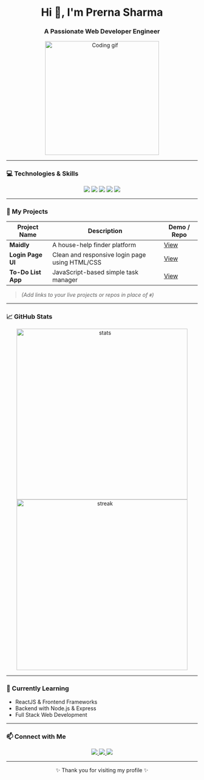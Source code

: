 <h1 align="center">Hi 👋, I'm Prerna Sharma</h1>
<h3 align="center">A Passionate Web Developer Engineer</h3>

<p align="center">
  <img src="https://media.giphy.com/media/qgQUggAC3Pfv687qPC/giphy.gif" width="300" alt="Coding gif"/>
</p>

---

### 💻 Technologies & Skills

<p align="center">
  <img src="https://img.shields.io/badge/HTML5-E34F26?style=for-the-badge&logo=html5&logoColor=white"/>
  <img src="https://img.shields.io/badge/CSS3-1572B6?style=for-the-badge&logo=css3&logoColor=white"/>
  <img src="https://img.shields.io/badge/JavaScript-F7DF1E?style=for-the-badge&logo=javascript&logoColor=black"/>
  <img src="https://img.shields.io/badge/SQL-336791?style=for-the-badge&logo=mysql&logoColor=white"/>
  <img src="https://img.shields.io/badge/DSA-FF6F00?style=for-the-badge&logo=codeforces&logoColor=white"/>
</p>

---

### 📂 My Projects

| Project Name       | Description                               | Demo / Repo |
|--------------------|-------------------------------------------|-------------|
| **Maidly**         | A house-help finder platform               | [View](#)   |
| **Login Page UI**  | Clean and responsive login page using HTML/CSS | [View](#)   |
| **To-Do List App** | JavaScript-based simple task manager       | [View](#)   |

> *(Add links to your live projects or repos in place of `#`)*

---

### 📈 GitHub Stats

<p align="center">
  <img src="https://github-readme-stats.vercel.app/api?username=your-username&show_icons=true&theme=react" alt="stats" width="450"/>
  <img src="https://github-readme-streak-stats.herokuapp.com?user=your-username&theme=react&date_format=M%20j%5B%2C%20Y%5D" alt="streak" width="450"/>
</p>

---

### 🌱 Currently Learning
- ReactJS & Frontend Frameworks
- Backend with Node.js & Express
- Full Stack Web Development

---

### 📫 Connect with Me

<p align="center">
  <a href="https://linkedin.com/in/your-linkedin" target="_blank">
    <img src="https://img.shields.io/badge/LinkedIn-0A66C2?style=for-the-badge&logo=linkedin&logoColor=white"/>
  </a>
  <a href="https://twitter.com/your-twitter" target="_blank">
    <img src="https://img.shields.io/badge/Twitter-1DA1F2?style=for-the-badge&logo=twitter&logoColor=white"/>
  </a>
  <a href="mailto:your.email@example.com">
    <img src="https://img.shields.io/badge/Gmail-D14836?style=for-the-badge&logo=gmail&logoColor=white"/>
  </a>
</p>

---

<p align="center">✨ Thank you for visiting my profile ✨</p>
